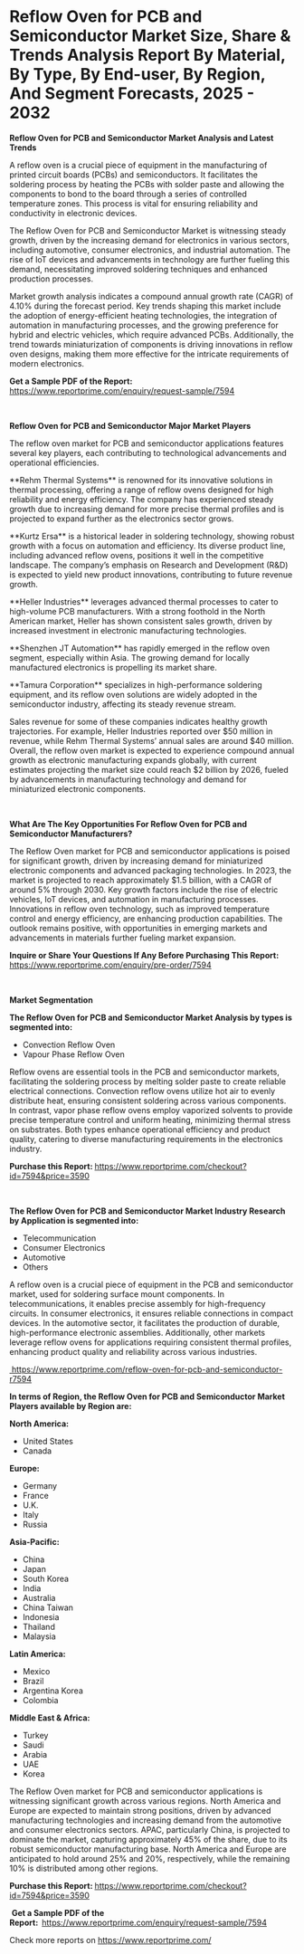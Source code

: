 <p><h1>Reflow Oven for PCB and Semiconductor Market Size, Share & Trends Analysis Report By Material, By Type, By End-user, By Region, And Segment Forecasts, 2025 - 2032</h1></p><p><strong>Reflow Oven for PCB and Semiconductor Market Analysis and Latest Trends</strong></p>
<p><p>A reflow oven is a crucial piece of equipment in the manufacturing of printed circuit boards (PCBs) and semiconductors. It facilitates the soldering process by heating the PCBs with solder paste and allowing the components to bond to the board through a series of controlled temperature zones. This process is vital for ensuring reliability and conductivity in electronic devices.</p><p>The Reflow Oven for PCB and Semiconductor Market is witnessing steady growth, driven by the increasing demand for electronics in various sectors, including automotive, consumer electronics, and industrial automation. The rise of IoT devices and advancements in technology are further fueling this demand, necessitating improved soldering techniques and enhanced production processes.</p><p>Market growth analysis indicates a compound annual growth rate (CAGR) of 4.10% during the forecast period. Key trends shaping this market include the adoption of energy-efficient heating technologies, the integration of automation in manufacturing processes, and the growing preference for hybrid and electric vehicles, which require advanced PCBs. Additionally, the trend towards miniaturization of components is driving innovations in reflow oven designs, making them more effective for the intricate requirements of modern electronics.</p></p>
<p><strong>Get a Sample PDF of the Report:&nbsp;</strong> <a href="https://www.reportprime.com/enquiry/request-sample/7594?utm_campaign=3261&utm_medium=2&utm_source=Github&utm_content=ia&utm_term=19032025&utm_id=reflow-oven-for-pcb-and-semiconductor">https://www.reportprime.com/enquiry/request-sample/7594</a></p>
<p>&nbsp;</p>
<p><strong>Reflow Oven for PCB and Semiconductor Major Market Players</strong></p>
<p><p>The reflow oven market for PCB and semiconductor applications features several key players, each contributing to technological advancements and operational efficiencies.</p><p>**Rehm Thermal Systems** is renowned for its innovative solutions in thermal processing, offering a range of reflow ovens designed for high reliability and energy efficiency. The company has experienced steady growth due to increasing demand for more precise thermal profiles and is projected to expand further as the electronics sector grows.</p><p>**Kurtz Ersa** is a historical leader in soldering technology, showing robust growth with a focus on automation and efficiency. Its diverse product line, including advanced reflow ovens, positions it well in the competitive landscape. The company’s emphasis on Research and Development (R&D) is expected to yield new product innovations, contributing to future revenue growth.</p><p>**Heller Industries** leverages advanced thermal processes to cater to high-volume PCB manufacturers. With a strong foothold in the North American market, Heller has shown consistent sales growth, driven by increased investment in electronic manufacturing technologies.</p><p>**Shenzhen JT Automation** has rapidly emerged in the reflow oven segment, especially within Asia. The growing demand for locally manufactured electronics is propelling its market share. </p><p>**Tamura Corporation** specializes in high-performance soldering equipment, and its reflow oven solutions are widely adopted in the semiconductor industry, affecting its steady revenue stream.</p><p>Sales revenue for some of these companies indicates healthy growth trajectories. For example, Heller Industries reported over $50 million in revenue, while Rehm Thermal Systems’ annual sales are around $40 million. Overall, the reflow oven market is expected to experience compound annual growth as electronic manufacturing expands globally, with current estimates projecting the market size could reach $2 billion by 2026, fueled by advancements in manufacturing technology and demand for miniaturized electronic components.</p></p>
<p>&nbsp;</p>
<p><strong>What Are The Key Opportunities For Reflow Oven for PCB and Semiconductor Manufacturers?</strong></p>
<p><p>The Reflow Oven market for PCB and semiconductor applications is poised for significant growth, driven by increasing demand for miniaturized electronic components and advanced packaging technologies. In 2023, the market is projected to reach approximately $1.5 billion, with a CAGR of around 5% through 2030. Key growth factors include the rise of electric vehicles, IoT devices, and automation in manufacturing processes. Innovations in reflow oven technology, such as improved temperature control and energy efficiency, are enhancing production capabilities. The outlook remains positive, with opportunities in emerging markets and advancements in materials further fueling market expansion.</p></p>
<p><strong>Inquire or Share Your Questions If Any Before Purchasing This Report:</strong> <a href="https://www.reportprime.com/enquiry/pre-order/7594?utm_campaign=3261&utm_medium=2&utm_source=Github&utm_content=ia&utm_term=19032025&utm_id=reflow-oven-for-pcb-and-semiconductor">https://www.reportprime.com/enquiry/pre-order/7594</a></p>
<p>&nbsp;</p>
<p><strong>Market Segmentation</strong></p>
<p><strong>The Reflow Oven for PCB and Semiconductor Market Analysis by types is segmented into:</strong></p>
<p><ul><li>Convection Reflow Oven</li><li>Vapour Phase Reflow Oven</li></ul></p>
<p><p>Reflow ovens are essential tools in the PCB and semiconductor markets, facilitating the soldering process by melting solder paste to create reliable electrical connections. Convection reflow ovens utilize hot air to evenly distribute heat, ensuring consistent soldering across various components. In contrast, vapor phase reflow ovens employ vaporized solvents to provide precise temperature control and uniform heating, minimizing thermal stress on substrates. Both types enhance operational efficiency and product quality, catering to diverse manufacturing requirements in the electronics industry.</p></p>
<p><strong>Purchase this Report:&nbsp;</strong><a href="https://www.reportprime.com/checkout?id=7594&price=3590&utm_campaign=3261&utm_medium=2&utm_source=Github&utm_content=ia&utm_term=19032025&utm_id=reflow-oven-for-pcb-and-semiconductor">https://www.reportprime.com/checkout?id=7594&price=3590</a></p>
<p>&nbsp;</p>
<p><strong>The Reflow Oven for PCB and Semiconductor Market Industry Research by Application is segmented into:</strong></p>
<p><ul><li>Telecommunication</li><li>Consumer Electronics</li><li>Automotive</li><li>Others</li></ul></p>
<p><p>A reflow oven is a crucial piece of equipment in the PCB and semiconductor market, used for soldering surface mount components. In telecommunications, it enables precise assembly for high-frequency circuits. In consumer electronics, it ensures reliable connections in compact devices. In the automotive sector, it facilitates the production of durable, high-performance electronic assemblies. Additionally, other markets leverage reflow ovens for applications requiring consistent thermal profiles, enhancing product quality and reliability across various industries.</p></p>
<p><a href="https://www.reportprime.com/reflow-oven-for-pcb-and-semiconductor-r7594?utm_campaign=3261&utm_medium=2&utm_source=Github&utm_content=ia&utm_term=19032025&utm_id=reflow-oven-for-pcb-and-semiconductor">&nbsp;https://www.reportprime.com/reflow-oven-for-pcb-and-semiconductor-r7594</a></p>
<p><strong>In terms of Region, the Reflow Oven for PCB and Semiconductor Market Players available by Region are:</strong></p>
<p>
    <p> <strong> North America: </strong>
        <ul>
            <li>United States</li>
            <li>Canada</li>
        </ul>
        </p> 
    <p> <strong> Europe: </strong>
        <ul>
            <li>Germany</li>
            <li>France</li>
            <li>U.K.</li>
            <li>Italy</li>
            <li>Russia</li>
        </ul>
        </p> 
    <p> <strong> Asia-Pacific: </strong>
        <ul>
            <li>China</li>
            <li>Japan</li>
            <li>South Korea</li>
            <li>India</li>
            <li>Australia</li>
            <li>China Taiwan</li>
            <li>Indonesia</li>
            <li>Thailand</li>
            <li>Malaysia</li>
        </ul>
        </p> 
    <p> <strong> Latin America: </strong>
        <ul>
            <li>Mexico</li>
            <li>Brazil</li>
            <li>Argentina Korea</li>
            <li>Colombia</li>
        </ul>
        </p> 
    <p> <strong> Middle East & Africa: </strong>
        <ul>
            <li>Turkey</li>
            <li>Saudi</li>
            <li>Arabia</li>
            <li>UAE</li>
            <li>Korea</li>
        </ul>
    </p>
    </p>
<p><p>The Reflow Oven market for PCB and semiconductor applications is witnessing significant growth across various regions. North America and Europe are expected to maintain strong positions, driven by advanced manufacturing technologies and increasing demand from the automotive and consumer electronics sectors. APAC, particularly China, is projected to dominate the market, capturing approximately 45% of the share, due to its robust semiconductor manufacturing base. North America and Europe are anticipated to hold around 25% and 20%, respectively, while the remaining 10% is distributed among other regions.</p></p>
<p><strong>Purchase this Report: </strong><a href="https://www.reportprime.com/checkout?id=7594&price=3590&utm_campaign=3261&utm_medium=2&utm_source=Github&utm_content=ia&utm_term=19032025&utm_id=reflow-oven-for-pcb-and-semiconductor">https://www.reportprime.com/checkout?id=7594&price=3590</a></p>
<p>&nbsp;<strong>Get a Sample PDF of the Report:&nbsp;&nbsp;</strong><a href="https://www.reportprime.com/enquiry/request-sample/7594?utm_campaign=3261&utm_medium=2&utm_source=Github&utm_content=ia&utm_term=19032025&utm_id=reflow-oven-for-pcb-and-semiconductor">https://www.reportprime.com/enquiry/request-sample/7594</a></p>
<p><strong></strong></p>
<p>Check more reports on <a href="https://www.reportprime.com/?utm_campaign=3261&utm_medium=2&utm_source=Github&utm_content=ia&utm_term=19032025&utm_id=reflow-oven-for-pcb-and-semiconductor">https://www.reportprime.com/</a></p>